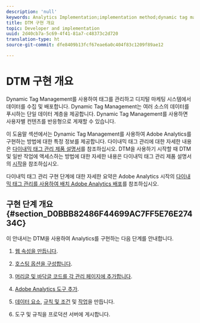 ```yaml
---
description: 'null'
keywords: Analytics Implementation;implementation method;dynamic tag management;dtm
title: DTM 구현 개요
topic: Developer and implementation
uuid: 2d40cb7a-5c69-4f41-81a7-c48373c2d720
translation-type: ht
source-git-commit: dfe8409b13fcf67eae6a0c404f83c1209f89ae12

---
```



# DTM 구현 개요

Dynamic Tag Management를 사용하여 태그를 관리하고 디지털 마케팅 시스템에서 데이터를 수집 및 배포합니다. Dynamic Tag Management는 여러 소스의 데이터를 푸시하는 단일 데이터 계층을 제공합니다. Dynamic Tag Management를 사용하면 사용자별 컨텐츠를 반응형으로 게재할 수 있습니다.

이 도움말 섹션에서는 Dynamic Tag Management를 사용하여 Adobe Analytics를 구현하는 방법에 대한 특정 정보를 제공합니다. 다이내믹 태그 관리에 대한 자세한 내용은 [다이내믹 태그 관리 제품 설명서](https://marketing.adobe.com/resources/help/en_US/dtm/)를 참조하십시오. DTM을 사용하기 시작할 때 DTM 및 일반 작업에 액세스하는 방법에 대한 자세한 내용은 다이내믹 태그 관리 제품 설명서의 [시작](https://marketing.adobe.com/resources/help/ko_KR/dtm/get_started.html)을 참조하십시오.

다이내믹 태그 관리 구현 단계에 대한 자세한 요약은 Adobe Analytics 시작의 [다이내믹 태그 관리를 사용하여 배치 Adobe Analytics 배포](https://marketing.adobe.com/resources/help/ko_KR/analytics/getting-started/add-adobe-analytics-dtm-tool.html)를 참조하십시오.

## 구현 단계 개요 {#section_D0BBB82486F44699AC7FF5E76E27434C}

이 안내서는 DTM을 사용하여 Analytics를 구현하는 다음 단계를 안내합니다.

1. [웹 속성을 만듭니다](/help/implement/other/dtm/t-create-web-property.md).
1. [호스팅 옵션을 구성합니다](/help/implement/other/dtm/t-configure-hosting.md).
1. [머리글 및 바닥글 코드를 각 관리 페이지에 추가합니다](/help/implement/other/dtm/c-headers-footers/t-header-footer-code.md).
1. [Adobe Analytics 도구 추가](/help/implement/other/dtm/c-aa-tool/analytics-dtm.md).
1. [데이터 요소](/help/implement/other/dtm/t-data-element.md), [규칙 및 조건](/help/implement/other/dtm/c-rules/t-rules-create.md) 및 [작업](/help/implement/other/dtm/c-rules/t-rules-actions.md)을 만듭니다.

1. 도구 및 규칙을 프로덕션 서버에 게시합니다.

